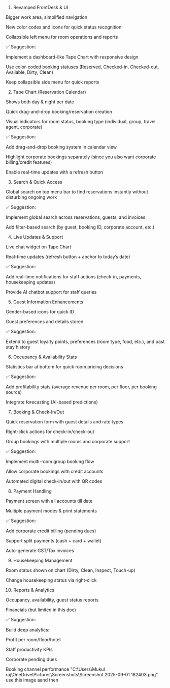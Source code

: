 1. Revamped FrontDesk & UI


Bigger work area, simplified navigation


New color codes and icons for quick status recognition


Collapsible left menu for room operations and reports


✅ Suggestion:


Implement a dashboard-like Tape Chart with responsive design


Use color-coded booking statuses (Reserved, Checked-in, Checked-out, Available, Dirty, Clean)


Keep collapsible side menu for quick reports



2. Tape Chart (Reservation Calendar)


Shows both day & night per date


Quick drag-and-drop booking/reservation creation


Visual indicators for room status, booking type (individual, group, travel agent, corporate)


✅ Suggestion:


Add drag-and-drop booking system in calendar view


Highlight corporate bookings separately (since you also want corporate billing/credit features)


Enable real-time updates with a refresh button


3. Search & Quick Access


Global search on top menu bar to find reservations instantly without disturbing ongoing work


✅ Suggestion:


Implement global search across reservations, guests, and invoices


Add filter-based search (by guest, booking ID, corporate account, etc.)


4. Live Updates & Support


Live chat widget on Tape Chart


Real-time updates (refresh button + anchor to today’s date)


✅ Suggestion:


Add real-time notifications for staff actions (check-in, payments, housekeeping updates)


Provide AI chatbot support for staff queries


5. Guest Information Enhancements


Gender-based icons for quick ID


Guest preferences and details stored


✅ Suggestion:


Extend to guest loyalty points, preferences (room type, food, etc.), and past stay history


6. Occupancy & Availability Stats


Statistics bar at bottom for quick room pricing decisions


✅ Suggestion:


Add profitability stats (average revenue per room, per floor, per booking source)


Integrate forecasting (AI-based predictions)


7. Booking & Check-In/Out


Quick reservation form with guest details and rate types


Right-click actions for check-in/check-out


Group bookings with multiple rooms and corporate support


✅ Suggestion:


Implement multi-room group booking flow


Allow corporate bookings with credit accounts


Automated digital check-in/out with QR codes


8. Payment Handling


Payment screen with all accounts till date


Multiple payment modes & print statements


✅ Suggestion:


Add corporate credit billing (pending dues)


Support split payments (cash + card + wallet)


Auto-generate GST/Tax invoices


9. Housekeeping Management


Room status shown on chart (Dirty, Clean, Inspect, Touch-up)


Change housekeeping status via right-click




10. Reports & Analytics


Occupancy, availability, guest status reports


Financials (but limited in this doc)


✅ Suggestion:


Build deep analytics:


Profit per room/floor/hotel


Staff productivity KPIs


Corporate pending dues


Booking channel performance
"C:\Users\Mukul raj\OneDrive\Pictures\Screenshots\Screenshot 2025-09-01 182403.png" use this image aand then